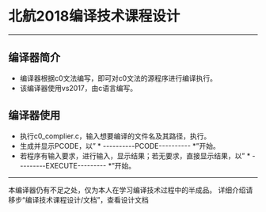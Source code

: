 # 北航2018编译技术课程设计
---
## 编译器简介
* 编译器根据c0文法编写，即可对c0文法的源程序进行编译执行。
* 该编译器使用vs2017，由c语言编写。
## 编译器使用
* 执行c0_complier.c，输入想要编译的文件名及其路径，执行。
* 生成并显示PCODE，以” * ----------PCODE---------- *”开始。
* 若程序有输入要求，进行输入，显示结果；若无要求，直接显示结果，以” * ---------EXECUTE--------- *”开始。
---
本编译器仍有不足之处，仅为本人在学习编译技术过程中的半成品。
详细介绍请移步“编译技术课程设计/文档”，查看设计文档
